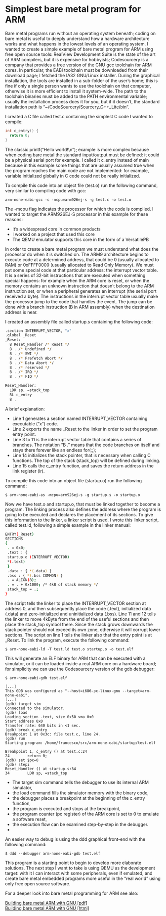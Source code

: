 # Simplest bare metal program for ARM


Bare metal programs run without an operating system beneath; coding on bare metal is useful to deeply understand how a hardware architecture works and what happens in the lowest levels of an operating system. I wanted to create a simple example of bare metal program for ARM using free open source tools: RealView Development Suite is the state of the art of ARM compilers, but it is expensive for hobbyists; Codesourcery is a company that provides a free version of the GNU gcc toolchain for ARM cores. In particular, the EABI toolchain must be downloaded from their download page; I fetched the IA32 GNU/Linux installer. During the graphical installation, the tools are installed in a sub-folder of the user’s home; this is fine if only a single person wants to use the toolchain on that computer, otherwise it is more efficient to install it system-wide. The path to the toolchain binaries must be added to the PATH environmental variable; usually the installation process does it for you, but if it doesn’t, the standard installation path is “~/CodeSourcery/Sourcery_G++_Lite/bin“.

I created a C file called test.c containing the simplest C code I wanted to compile:

```c
int c_entry() {
  return 0;
}
```

The classic printf(“Hello world!\n”); example is more complex because when coding bare metal the standard input/output must be defined: it could be a physical serial port for example. I called it c_entry instead of main because in this example some things that are usually assumed true when the program reaches the main code are not implemented: for example, variable initialized globally in C code could not be really initialized.

To compile this code into an object file (test.o) run the following command, very similar to compiling code with gcc:


```
arm-none-eabi-gcc -c -mcpu=arm926ej-s -g test.c -o test.o
```


The -mcpu flag indicates the processor for which the code is compiled. I wanted to target the ARM926EJ-S processor in this example for these reasons:

- It’s a widespread core in common products
- I worked on a project that used this core
- The QEMU emulator supports this core in the form of a VersatilePB


In order to create a bare metal program we must understand what does the processor do when it is switched on. The ARM9 architecture begins to execute code at a determined address, that could be 0 (usually allocated to RAM) or 0xFFFF0000 (usually allocated to Read Only Memory). We must put some special code at that particular address: the interrupt vector table. It is a series of 32-bit instructions that are executed when something special happens: for example when the ARM core is reset, or when the memory contains an unknown instruction that doesn’t belong to the ARM instruction set, or when a peripheral generates an interrupt (the serial port received a byte). The instructions in the interrupt vector table usually make the processor jump to the code that handles the event. The jump can be done with a branch instruction (B in ARM assembly) when the destination address is near.

I created an assembly file called startup.s containing the following code:

```sh
.section INTERRUPT_VECTOR, "x"
.global _Reset
_Reset:
  B Reset_Handler /* Reset */
  B . /* Undefined */
  B . /* SWI */
  B . /* Prefetch Abort */
  B . /* Data Abort */
  B . /* reserved */
  B . /* IRQ */
  B . /* FIQ */

Reset_Handler:
  LDR sp, =stack_top
  BL c_entry
  B .
```

A brief explanation:
- Line 1 generates a section named INTERRUPT_VECTOR containing executable (“x”) code.
- Line 2 exports the name _Reset to the linker in order to set the program entry point.
- Line 3 to 11 is the interrupt vector table that contains a series of branches. The notation “B .” means that the code branches on itself and stays there forever like an endless for(;;);
- Line 14 initializes the stack pointer, that is necessary when calling C functions. The top of the stack (stack_top) will be defined during linking.
- Line 15 calls the c_entry function, and saves the return address in the link register (lr).


To compile this code into an object file (startup.o) run the following command:

```
$ arm-none-eabi-as -mcpu=arm926ej-s -g startup.s -o startup.o
```

Now we have test.o and startup.o, that must be linked together to become a program. The linking process also defines the address where the program is going to be executed and declares the placement of its sections. To give this information to the linker, a linker script is used. I wrote this linker script, called test.ld, following a simple example in the linker manual:
```sh
ENTRY(_Reset)
SECTIONS
{
 . = 0x0;
 .text : {
 startup.o (INTERRUPT_VECTOR)
 *(.text)
 }
 .data : { *(.data) }
 .bss : { *(.bss COMMON) }
 . = ALIGN(8);
 . = . + 0x1000; /* 4kB of stack memory */
 stack_top = .;
}
```
The script tells the linker to place the INTERRUPT_VECTOR section at address 0, and then subsequently place the code (.text), initialized data (.data) and zero-initialized and uninitialized data (.bss). Line 11 and 12 tells the linker to move 4kByte from the end of the useful sections and then place the stack_top symbol there. Since the stack grows downwards the stack pointer should not exceed its own zone, otherwise it will corrupt lower sections. The script on line 1 tells the linker also that the entry point is at _Reset. To link the program, execute the following command:
```
$ arm-none-eabi-ld -T test.ld test.o startup.o -o test.elf
```

This will generate an ELF binary for ARM that can be executed with a simulator, or it can be loaded inside a real ARM core on a hardware board; for simplicity we can use the Codesourcery version of the gdb debugger:

```
$ arm-none-eabi-gdb test.elf
```
```
[...]
This GDB was configured as "--host=i686-pc-linux-gnu --target=arm-none-eabi".
[...]
(gdb) target sim
Connected to the simulator.
(gdb) load
Loading section .text, size 0x50 vma 0x0
Start address 0x0
Transfer rate: 640 bits in <1 sec.
(gdb) break c_entry
Breakpoint 1 at 0x3c: file test.c, line 24.
(gdb) run
Starting program: /home/francesco/src/arm-none-eabi/startup/test.elf

Breakpoint 1, c_entry () at test.c:24
24        return 0;
(gdb) set $pc=0
(gdb) stepi
Reset_Handler () at startup.s:34
34        LDR sp, =stack_top
```


- The target sim command tells the debugger to use its internal ARM simulator,
- the load command fills the simulator memory with the binary code,
- the debugger places a breakpoint at the beginning of the c_entry function,
- the program is executed and stops at the breakpoint,
- the program counter (pc register) of the ARM core is set to 0 to emulate a software reset,
- the execution flow can be examined step-by-step in the debugger.
-
An easier way to debug is using the ddd graphical front-end with the following command:

```
$ ddd --debugger arm-none-eabi-gdb test.elf
```

This program is a starting point to begin to develop more elaborate solutions. The next step I want to take is using QEMU as the development target: with it I can interact with some peripherals, even if emulated, and create bare metal embedded programs more useful in the “real world” using only free open source software.

For a deeper look into bare metal programming for ARM see also:

[Building bare metal ARM with GNU [pdf]](http://www.state-machine.com/arm/Building_bare-metal_ARM_with_GNU.pdf)<BR>
[Building bare metal ARM with GNU [html]](http://www.embedded.com/200000632)


